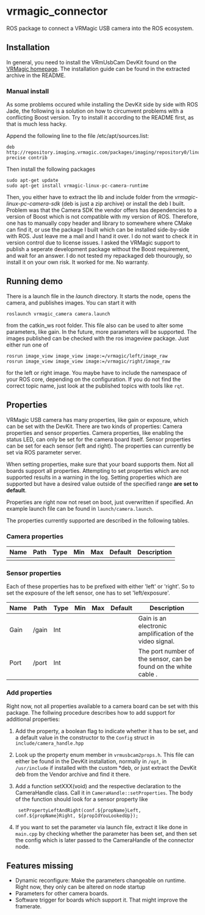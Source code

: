 # vrmagic_connector

ROS package to connect a VRMagic USB camera into the ROS ecosystem. 

## Installation

In general, you need to install the VRmUsbCam DevKit found on the [VRMagic homepage](https://www.vrmagic.com/en/imaging/downloads/). The installation guide can be found in the extracted archive in the README. 

### Manual install 

As some problems occured while installing the DevKit side by side with ROS Jade, the following is a solution on how to circumvent problems with a conflicting Boost version. Try to install it according to the README first, as that is much less hacky.

Append the following line to the file /etc/apt/sources.list:

	deb http://repository.imaging.vrmagic.com/packages/imaging/repository0/linux/debian precise contrib

Then install the following packages
 
	sudo apt-get update
	sudo apt-get install vrmagic-linux-pc-camera-runtime 

Then, you either have to extract the lib and include folder from the *vrmagic-linux-pc-camera-sdk* (deb is just a zip archive) or install the deb I built. Problem was that the Camera SDK the vendor offers has dependencies to a version of Boost which is not compatible with my version of ROS. Therefore, one has to manually copy header and library to somewhere where CMake can find it, or use the package I built which can be installed side-by-side with ROS. Just leave me a mail and I hand it over. I do not want to check it in version control due to license issues. I asked the VRMagic support to publish a seperate development package without the Boost requirement, and wait for an answer. I do not tested my repackaged deb thourougly, so install it on your own risk. It worked for me. No warranty.

## Running demo

There is a launch file in the *launch* directory. It starts the node, opens the camera, and publishes images. You can start it with

	roslaunch vrmagic_camera camera.launch

from the catkin_ws root folder. This file also can be used to alter some parameters, like gain. In the future, more parameters will be supported. The images published can be checked with the ros imageview package. Just either run one of 

	rosrun image_view image_view image:=/vrmagic/left/image_raw
	rosrun image_view image_view image:=/vrmagic/right/image_raw

for the left or right image. You maybe have to include the namespace of your ROS core, depending on the configuration. If you do not find the correct topic name, just look at the published topics with tools like `rqt`.

## Properties

VRMagic USB camera has many properties, like gain or exposure, which can be set with the DevKit. There are two kinds of properties: Camera properties and sensor properties. Camera properties, like enabling the status LED, can only be set for the camera board itself. Sensor properties can be set for each sensor (left and right). The properties can currently be set via ROS parameter server. 

When setting properties, make sure that your board supports them. Not all boards support all properties. Attempting to set properties which are not supported results in a warning in the log. Setting properties which are supported but have a desired value outside of the specified range **are set to default**. 

Properties are right now not reset on boot, just overwritten if specified. An example launch file can be found in `launch/camera.launch`.

The properties currently supported are described in the following tables.

### Camera properties

|Name   	|Path  	|Type  	|Min   	|Max  	| Default 	| Description 	|
|---		|---	|---	|---	|---	| ---		| --- 			|
|   		|   	|   	|   	|   	|			|				|

	
### Sensor properties

Each of these properties has to be prefixed with either 'left' or 'right'. So to set the exposure of the left sensor, one has to set 'left/exposure'.

|Name   	|Path  	|Type  	|Min   	|Max  	| Default 	| Description 	|
|---		|---	|---	|---	|---	| ---		| --- 			|
| Gain 		|/gain 	| Int  	|   	|   	|			| Gain is an electronic amplification of the video signal. |
| Port 		|/port 	| Int  	|   	|   	|			| The port number of the sensor, can be found on the white cable .|

### Add properties

Right now, not all properties available to a camera board can be set with this package. The follwing procedure describes how to add support for additional properties:

1. Add the property, a boolean flag to indicate whether it has to be set, and a default value in the constructor to the `Config` struct in `include/camera_handle.hpp`

2. Look up the property enum member in `vrmusbcam2props.h`. This file can either be found in the DevKit installation, normally in `/opt`, in `/usr/include` if installed with the custom *deb, or just extract the DevKit deb from the Vendor archive and find it there.

3. Add a function setXXX(void) and the respective declaration to the CameraHandle class. Call it in `CameraHandle::setProperties`. The body of the function should look for a sensor property like

		setPropertyLeftAndRight(conf.${propName}Left, conf.${propName}Right, ${propIdYouLookedUp});

4. If you want to set the parameter via launch file, extract it like done in `main.cpp` by checking whether the parameter has been set, and then set the config which is later passed to the CameraHandle of the connector node.

## Features missing 

- Dynamic reconfigure: Make the parameters changeable on runtime. Right now, they only can be altered on node startup
- Parameters for other camera boards. 
- Software trigger for boards which support it. That might improve the framerate.
